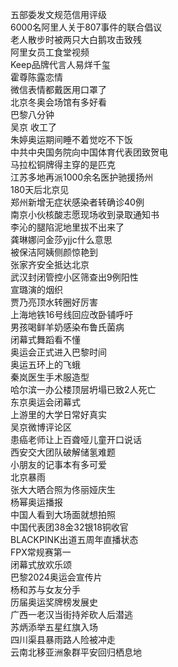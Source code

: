 五部委发文规范信用评级  
6000名阿里人关于807事件的联合倡议  
老人散步时被两只大白鹅攻击致残  
阿里女员工食堂视频  
Keep品牌代言人易烊千玺  
霍尊陈露恋情  
微信表情都戴医用口罩了  
北京冬奥会场馆有多好看  
巴黎八分钟  
吴京 收工了  
朱婷奥运期间睡不着觉吃不下饭  
中共中央国务院向中国体育代表团致贺电  
马拉松铜牌得主穿的是匹克  
江苏多地再派1000余名医护驰援扬州  
180天后北京见  
郑州新增无症状感染者转确诊40例  
南京小伙核酸志愿现场收到录取通知书  
李沁的腿陷泥地里拔不出来了  
龚琳娜问金莎yjjc什么意思  
被保洁阿姨侧颜惊艳到  
张家齐安全抵达北京  
武汉封闭管控小区筛查出9例阳性  
宣璐演的烟织  
贾乃亮顶水转圈好厉害  
上海地铁16号线回应改卧铺呼吁  
男孩喝鲜羊奶感染布鲁氏菌病  
闭幕式舞蹈看不懂  
奥运会正式进入巴黎时间  
奥运五环上的飞蛾  
秦岚医生手术服造型  
哈尔滨一办公楼顶层坍塌已致2人死亡  
东京奥运会闭幕式  
上游里的大学日常好真实  
吴京微博评论区  
患癌老师让上百聋哑儿童开口说话  
西安交大团队破解储氢难题  
小朋友的记事本有多可爱  
北京暴雨  
张大大晒合照为佟丽娅庆生  
杨幂奥运播报  
中国人看到大场面就想拍照  
中国代表团38金32银18铜收官  
BLACKPINK出道五周年直播状态  
FPX常规赛第一  
闭幕式放欢乐颂  
巴黎2024奥运会宣传片  
杨和苏与女友分手  
历届奥运奖牌榜发展史  
广西一老汉当街持斧砍人后潜逃  
苏炳添举五星红旗入场  
四川渠县暴雨路人险被冲走  
云南北移亚洲象群平安回归栖息地  
